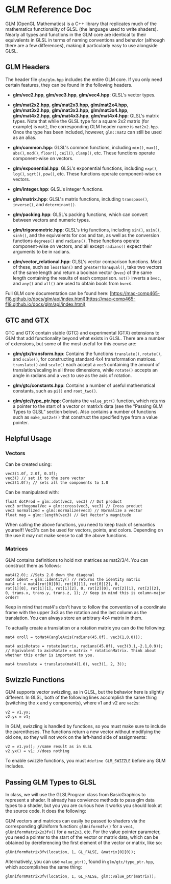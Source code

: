 # GLM Reference Doc


GLM (OpenGL Mathematics) is a C++ library that replicates much of the mathematics functionality of GLSL (the language used to write shaders). Nearly all types and functions in the GLM core are identical to their equivalents in GLSL in terms of naming conventions and behavior (although there are a few differences), making it particularly easy to use alongside GLSL.


## GLM Headers

The header file `glm/glm.hpp` includes the entire GLM core. If you only need certain features, they can be found in the following headers.

* **glm/vec2.hpp**, **glm/vec3.hpp**, **glm/vec4.hpp**: GLSL's vector types.

* **glm/mat2x2.hpp**, **glm/mat2x3.hpp**, **glm/mat2x4.hpp**, **glm/mat3x2.hpp**, **glm/mat3x3.hpp**, **glm/mat3x4.hpp**, **glm/mat4x2.hpp**, **glm/mat4x3.hpp**, **glm/mat4x4.hpp**: GLSL's matrix types. Note that while the GLSL type for a square 2x2 matrix (for example) is `mat2`, the corresponding GLM header name is `mat2x2.hpp`. Once the type has been included, however, `glm::mat2` can still be used as an alias.

* **glm/common.hpp**: GLSL's common functions, including `min()`, `max()`, `abs()`, `mod()`, `floor()`, `ceil()`, `clamp()`, etc. These functions operate component-wise on vectors.

* **glm/exponential.hpp**: GLSL's exponential functions, including `exp()`, `log()`, `sqrt()`, `pow()`, etc. These functions operate component-wise on vectors.

* **glm/integer.hpp**: GLSL's integer functions.

* **glm/matrix.hpp**: GLSL's matrix functions, including `transpose()`, `inverse()`, and `determinant()`.

* **glm/packing.hpp**: GLSL's packing functions, which can convert between vectors and numeric types.

* **glm/trigonometric.hpp**: GLSL's trig functions, including `sin()`, `asin()`, `sinh()`, and the equivalents for cos and tan, as well as the conversion functions `degrees()` and `radians()`. These functions operate component-wise on vectors, and all except `radians()` expect their arguments to be in radians.

* **glm/vector_relational.hpp**: GLSL's vector comparison functions. Most of these, such as `lessThan()` and `greaterThanEqual()`, take two vectors of the same length and return a boolean vector (`bvec`) of the same length containing the results of each comparison. `not()` inverts a `bvec`, and `any()` and `all()` are used to obtain bools from `bvec`s.

Full GLM core documentation can be found here: [https://mac-comp465-f18.github.io/docs/glm/api/index.html](https://mac-comp465-f18.github.io/docs/glm/api/index.html)

## GTC and GTX

GTC and GTX contain stable (GTC) and experimental (GTX) extensions to GLM that add functionality beyond what exists in GLSL. There are a number of extensions, but some of the most useful for this course are:

* **glm/gtx/transform.hpp**: Contains the functions `translate()`, `rotate()`, and `scale()`, for constructing standard 4x4 transformation matrices. `translate()` and `scale()` each accept a `vec3` containing the amount of translation/scaling in all three dimensions, while `rotate()` accepts an angle in radians and a `vec3` to use as the axis of rotation.

* **glm/gtc/constants.hpp**: Contains a number of useful mathematical constants, such as `pi()` and `root_two()`.

* **glm/gtc/type_ptr.hpp**: Contains the `value_ptr()` function, which returns a pointer to the start of a vector or matrix’s data (see the “Passing GLM Types to GLSL” section below). Also contains a number of functions such as `make_mat2x4()` that construct the specified type from a value pointer.

## Helpful Usage

### Vectors

Can be created using:

    vec3(1.0f, 2.0f, 0.3f);
    vec3() // set it to the zero vector
    vec3(1.0f); // sets all the components to 1.0
    
Can be manipulated with:
    
    float dotProd = glm::dot(vec3, vec3) // Dot product
    vec3 orthogonalVec = glm::cross(vec3, vec3) // Cross product
    vec3 normalized = glm::normalize(vec3) // Normalize a vector
    float mag = glm::length(vec3) // Get Vector’s magnitude
    
When calling the above functions, you need to keep track of semantics yourself! Vec3's can be used for vectors, points, and colors. Depending on the use it may not make sense to call the above functions. 

### Matrices

GLM contains definitions to hold nxn matrices as mat2/3/4. You can construct them as follows:

    mat4(2.0); //Sets 2.0 down the diagonal
    mat4 ident = glm::identity() // returns the identity matrix
    mat4 cf = mat4(rot[0][0], rot[0][1], rot[0][2], 0,
    rot[1][0], rot[1][1], rot[1][2], 0, rot[2][0], rot[2][1], rot[2][2], 0, trans.x, trans.y, trans.z, 1); // Keep in mind this is column-major order!
    
Keep in mind that mat4's don't have to follow the convention of a coordinate frame with the upper 3x3 as the rotation and the last column as the translation. You can always store an arbitrary 4x4 matrix in them.

To actually create a translation or a rotation matrix you can do the following:

    mat4 xroll = toMat4(angleAxis(radians(45.0f), vec3(1,0,0)));

    mat4 axisRotate = rotate(matrix, radians(45.0f), vec3(3.1,-2.1,0.9)); // Equivalent to axisRotate = matrix * rotationMatrix. Think about whether this order is important to you.
    
    mat4 translate = translate(mat4(1.0), vec3(1, 2, 3));

## Swizzle Functions

GLM supports vector swizzling, as in GLSL, but the behavior here is slightly different. In GLSL, both of the following lines accomplish the same thing (switching the x and y components), where v1 and v2 are `vec2`s:

    v2 = v1.yx;
    v2.yx = v1;
In GLM, swizzling is handled by functions, so you must make sure to include the parentheses. The functions return a new vector without modifying the old one, so they will not work on the left-hand side of assignments:

    v2 = v1.yx(); //same result as in GLSL
    v2.yx() = v1; //does nothing
To enable swizzle functions, you must `#define GLM_SWIZZLE` before any GLM includes.


## Passing GLM Types to GLSL

In class, we will use the GLSLProgram class from BasicGraphics to represent a shader. It already has convience methods to pass glm data types to a shader, but you you are curious how it works you should look at the source code. It does the following:

GLM vectors and matrices can easily be passed to shaders via the corresponding glUniform function: `glUniform4fv()` for a `vec4`, `glUniformMatrix2x3fv()` for a `mat2x3`, etc. For the value pointer parameter, you need a pointer to the start of the vector or matrix data, which can be obtained by dereferencing the first element of the vector or matrix, like so:

    glUniformMatrix3fv(location, 1, GL_FALSE, &matrix[0][0]);

Alternatively, you can use `value_ptr()`, found in `glm/gtc/type_ptr.hpp`, which accomplishes the same thing:

    glUniformMatrix3fv(location, 1, GL_FALSE, glm::value_ptr(matrix));
